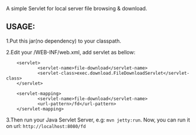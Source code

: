 A simple Servlet for local server file browsing & download.

USAGE:
---------------

1.Put this jar(no dependency) to your classpath.

2.Edit your /WEB-INF/web.xml, add servlet as bellow:

		<servlet>
				<servlet-name>file-download</servlet-name>
				<servlet-class>exec.download.FileDownloadServlet</servlet-class>
		</servlet>

		<servlet-mapping>
				<servlet-name>file-download</servlet-name>
				<url-pattern>/fd</url-pattern>
		</servlet-mapping>

3.Then run your Java Servlet Server, e.g: `mvn jetty:run`.
  Now, you can run it on url: `http://localhost:8080/fd`